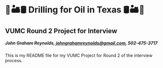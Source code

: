 # 🌵🏜️🛢️ Drilling for Oil in Texas 🛢️🏜️🌵
## VUMC Round 2 Project for Interview
##### John Graham Reynolds, johngrahamreynolds@gmail.com, 502-475-3717


This is my README file for my VUMC Project for Round 2 of the interview process.
